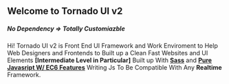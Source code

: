 ## Welcome to Tornado UI v2
##### No Dependency => Totally Customiazble

Hi! Tornado UI v2 is Front End UI Framework and Work Enviroment to Help Web Designers and Frontends to Built up a Clean Fast Websites and UI Elements
**[Intermediate Level in Particular]** Built up With **[Sass](http://sass-lang.com/)** and **[Pure Javasript W/ EC6 Features](https://developer.mozilla.org/en-US/docs/Learn/JavaScript)** Writing Js To Be Compatible With Any **Realtime** Framework.